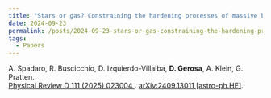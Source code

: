 ```yaml
---
title: "Stars or gas? Constraining the hardening processes of massive black-hole binaries with LISA"
date: 2024-09-23
permalink: /posts/2024-09-23-stars-or-gas-constraining-the-hardening-processes-of-massive-black-hole-binaries-with-lisa
tags:
  - Papers
---
```






A. Spadaro, R. Buscicchio, D. Izquierdo-Villalba, **D. Gerosa**, A. Klein, G. Pratten.\
[Physical Review D 111 (2025) 023004 ](https://journals.aps.org/prd/abstract/10.1103/PhysRevD.111.023004). [arXiv:2409.13011 [astro-ph.HE]](https://arxiv.org/abs/2409.13011).